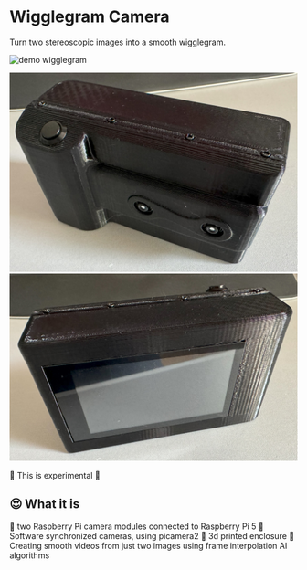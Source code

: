 # Wigglegram Camera

Turn two stereoscopic images into a smooth wigglegram.

![demo wigglegram](./assets/wigglegram-demo1.gif)

![DIY wigglegram camera 3d printed](./assets/cam1.jpg)
![DIY wigglegram camera 3d printed](./assets/cam2.jpg)

🧪 This is experimental 🧪

## 😍 What it is

🧪 two Raspberry Pi camera modules connected to Raspberry Pi 5
🧪 Software synchronized cameras, using picamera2
🧪 3d printed enclosure
🧪 Creating smooth videos from just two images using frame interpolation AI algorithms
